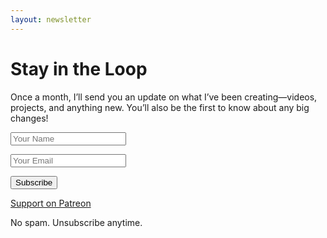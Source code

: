 ```yaml
---
layout: newsletter
---
```


<h1 class="text-3xl font-semibold text-cyan-600">Stay in the Loop</h1>
<p class="text-gray-500 mt-4 max-w-md mx-auto leading-relaxed">
  Once a month, I’ll send you an update on what I’ve been creating—videos, projects, and anything new. You’ll also be the first to know about any big changes!
</p>

<!-- Signup Form -->
<form action="https://buttondown.email/api/emails/embed-subscribe/josh_around" method="post" class="mt-6">
  <!-- Name Input -->
  <input type="text" name="metadata__name" id="name" placeholder="Your Name" required
    data-1p-ignore data-lpignore="true"
    class="w-full p-3 border border-gray-300 bg-gray-200 rounded-md text-gray-800 focus:ring-2 focus:ring-pink-500 focus:outline-none mb-4">

  <!-- Email Input -->
  <input type="email" name="email" id="bd-email" placeholder="Your Email"
    required data-1p-ignore data-lpignore="true"
    class="w-full p-3 border border-gray-300 bg-gray-200 rounded-md text-gray-800 focus:ring-2 focus:ring-pink-500 focus:outline-none">

  <button type="submit"
    class="mt-4 w-full bg-pink-500 text-white font-semibold py-3 rounded-md hover:bg-pink-400 transition">
      Subscribe
  </button>
</form>

<!-- Patreon Button -->
<a href="https://www.patreon.com/josh_around" target="_blank"
  class="mt-4 inline-block w-full bg-indigo-500 text-white font-semibold py-3 rounded-md hover:bg-indigo-400 transition">
  Support on Patreon
</a>

<!-- Privacy Note -->
<p class="text-xs text-gray-500 mt-4">No spam. Unsubscribe anytime.</p>
